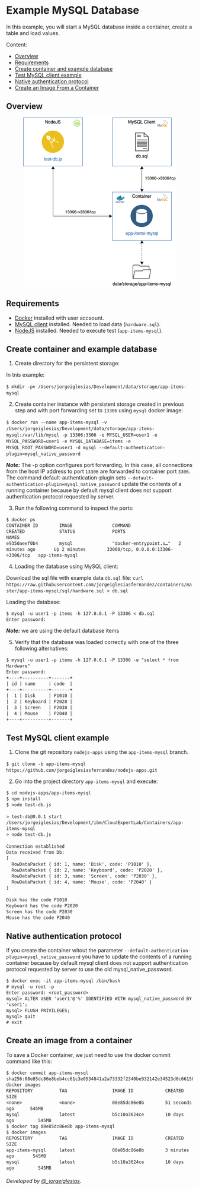 # Example MySQL Database

In this example, you will start a MySQL database inside a container, create a table and load values.

Content:

- [Overview](#overview)
- [Requirements](#requirements)
- [Create container and example database](#create-container-and-example-database)
- [Test MySQL client example](#test-mysql-client-example)
- [Native authentication protocol](#native-authentication-protocol)
- [Create an Image From a Container](#create-an-image-from-a-container)

## Overview

<p align="center">
  <img src="doc/draw/img/app-items-mysql.png">
</p>

[Docker]: https://docs.docker.com/get-docker
[MySQL client]: https://dev.mysql.com/downloads/
[NodeJS]: https://dev.mysql.com/downloads/

## Requirements

- [Docker][] installed with user accaount.
- [MySQL client][] installed. Needed to load data (`hardware.sql`).
- [NodeJS][] installed. Needed to execute test (`app-items-mysql`).

## Create container and example database

1. Create directory for the persistent storage:

In tnis example:

`$ mkdir -pv /Users/jorgeiglesias/Development/data/storage/app-items-mysql`

2. Create container instance with persistent storage created in previous step and with port forwarding set to `13306` using `mysql` docker image:

`$ docker run --name app-items-mysql -v /Users/jorgeiglesias/Development/data/storage/app-items-mysql:/var/lib/mysql -p 13306:3306 -e MYSQL_USER=user1 -e MYSQL_PASSWORD=user1 -e MYSQL_DATABASE=items -e MYSQL_ROOT_PASSWORD=user1 -d mysql --default-authentication-plugin=mysql_native_password`

***Note:*** The -p option configures port forwarding. In this case, all connections from the host IP address to port `13306` are forwarded to container port `3306`.
The command default-authentication-plugin sets
`--default-authentication-plugin=mysql_native_password` update the contents of a running container because by default mysql client does not support authentication protocol requested by server.

3. Run the following command to inspect the ports:

```
$ docker ps
CONTAINER ID        IMAGE               COMMAND                  CREATED             STATUS              PORTS                                NAMES
e9350aeef0b4        mysql               "docker-entrypoint.s…"   2 minutes ago       Up 2 minutes        33060/tcp, 0.0.0.0:13306->3306/tcp   app-items-mysql
```

4. Loading the database using MySQL client:

Download the sql file with example data `db.sql` file:
`curl https://raw.githubusercontent.com/jorgeiglesiasfernandez/containers/master/app-items-mysql/sql/hardware.sql > db.sql`

Loading the database:

```
$ mysql -u user1 -p items -h 127.0.0.1 -P 13306 < db.sql
Enter password: 
```

***Note:*** we are using the default database items

5. Verify that the database was loaded correctly with one of the three
following alternatives:

```
$ mysql -u user1 -p items -h 127.0.0.1 -P 13306 -e "select * from Hardware"
Enter password: 
+----+----------+-------+
| id | name     | code  |
+----+----------+-------+
|  1 | Disk     | P1010 |
|  2 | Keyboard | P2020 |
|  3 | Screen   | P2030 |
|  4 | Mouse    | P2040 |
+----+----------+-------+
```

## Test MySQL client example

1. Clone the git repository `nodejs-apps` using the `app-items-mysql` branch.

`$ git clone -b app-items-mysql https://github.com/jorgeiglesiasfernandez/nodejs-apps.git`


2. Go into the project directory `app-items-mysql` and execute:

```
$ cd nodejs-apps/app-items-mysql
$ npm install
$ node test-db.js

> test-db@0.0.1 start /Users/jorgeiglesias/Development/ibm/CloudExpertLab/Containers/app-items-mysql
> node test-db.js

Connection established
Data received from Db:
[
  RowDataPacket { id: 1, name: 'Disk', code: 'P1010' },
  RowDataPacket { id: 2, name: 'Keyboard', code: 'P2020' },
  RowDataPacket { id: 3, name: 'Screen', code: 'P2030' },
  RowDataPacket { id: 4, name: 'Mouse', code: 'P2040' }
]

Disk has the code P1010
Keyboard has the code P2020
Screen has the code P2030
Mouse has the code P2040
```

## Native authentication protocol

If you create the container witout the parameter `--default-authentication-plugin=mysql_native_password` you have to update the contents of a running container because by default mysql client does not support authentication protocol requested by server to use the old mysql_native_password.

```
$ docker exec -it app-items-mysql /bin/bash
# mysql -u root -p
Enter password: <root_password>
mysql> ALTER USER 'user1'@'%' IDENTIFIED WITH mysql_native_password BY 'user1';
mysql> FLUSH PRIVILEGES;
mysql> quit
# exit
```

## Create an image from a container

To save a Docker container, we just need to use the docker commit command like this:

```
$ docker commit app-items-mysql
sha256:08e85dc86e8beb4cc61c3e0534841a2a73332f2340be932142e34523d0c66158
docker images
REPOSITORY          TAG                 IMAGE ID            CREATED             SIZE
<none>              <none>              08e85dc86e8b        51 seconds ago      545MB
mysql               latest              b5c10a3624ce        10 days ago         545MB
$ docker tag 08e85dc86e8b app-items-mysql
$ docker images
REPOSITORY          TAG                 IMAGE ID            CREATED             SIZE
app-items-mysql     latest              08e85dc86e8b        3 minutes ago       545MB
mysql               latest              b5c10a3624ce        10 days ago         545MB
```

###### Developed by [@_jorgeiglesias](http://jorgeiglesiasf.blogspot.com.es/).